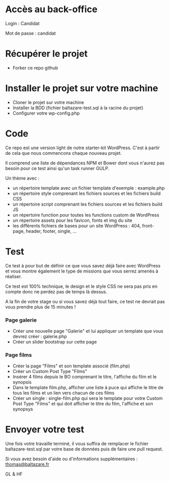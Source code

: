 # Accès au back-office
Login : Candidat

Mot de passe : candidat

# Récupérer le projet
- Forker ce repo github

# Installer le projet sur votre machine
- Cloner le projet sur votre machine
- Installer la BDD (fichier baltazare-test.sql à la racine du projet)
- Configurer votre wp-config.php

# Code
Ce repo est une version light de notre starter-kit WordPress. C'est à partir de cela que nous commencons chaque nouveau projet.

Il comprend une liste de dépendances NPM et Bower dont vous n'aurez pas besoin pour ce test ainsi qu'un task runner GULP.

Un thème avec :
- un répertoire template avec un fichier template d'exemple : example.php
- un répertoire style comprenant les fichiers sources et les fichiers build CSS
- un répertoire script comprenant les fichiers sources et les fichiers build JS
- un répertoire function pour toutes les functions custom de WordPress
- un répertoire assets pour les favicon, fonts et img du site
- les différents fichiers de bases pour un site WordPress : 404, front-page, header, footer, single, ...

# Test
Ce test à pour but de définir ce que vous savez déjà faire avec WordPress et vous montre également le type de missions que vous serrez amenés à réaliser.

Ce test est 100% technique, le design et le style CSS ne sera pas pris en compte donc ne perdez pas de temps là dessus.

A la fin de votre stage ou si vous savez déjà tout faire, ce test ne devrait pas vous prendre plus de 15 minutes !

### Page galerie
- Créer une nouvelle page "Galerie" et lui appliquer un template que vous devrez créer : galerie.php
- Créer un slider bootstrap sur cette page

### Page films
- Créer la page "Films" et son template associé (film.php)
- Créer un Custom Post Type "Films"
- Insérer 4 films depuis le BO comprenant le titre, l'affiche du film et le synopsis
- Dans le template film.php, afficher une liste à puce qui affiche le titre de tous les films et un lien vers chacun de ces films
- Créer un single : single-film.php qui sera le template pour votre Custom Post Type "Films" et qui doit afficher le titre du film, l'affiche et son synopsys


# Envoyer votre test
Une fois votre travaille terminé, il vous suffira de remplacer le fichier baltazare-test.sql par votre base de données puis de faire une pull request.

Si vous avez besoin d'aide ou d'informations supplémentaires : thomas@baltazare.fr


GL & HF
